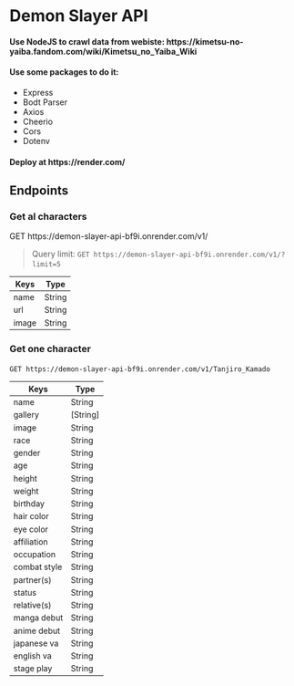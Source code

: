 # Demon Slayer API
<h4>Use NodeJS to crawl data from webiste: https://kimetsu-no-yaiba.fandom.com/wiki/Kimetsu_no_Yaiba_Wiki</h4>
 <p dir="auto">
        <animated-image data-catalyst=""><a target="_blank" rel="noopener noreferrer"
                href="https://github.com/KhuongNC/demon-slayer-api/blob/master/Tanjiro.gif"
                data-target="animated-image.originalLink" hidden=""><img
                    src="https://github.com/KhuongNC/demon-slayer-api/blob/master/Tanjiro.gif" alt="tanjiro"
                    style="max-width: 100%;" data-target="animated-image.originalImage" hidden=""></a>
            <span class="AnimatedImagePlayer enabled" data-target="animated-image.player">
                <a data-target="animated-image.replacedLink" class="AnimatedImagePlayer-images"
                    href="https://github.com/KhuongNC/demon-slayer-api/blob/master/Tanjiro.gif" target="_blank"
                    hidden="">
                </a>
            </span>
        </animated-image>
 </p>

<h4>Use some packages to do it:</h4>
<ul>
  <li>Express</li>
  <li>Bodt Parser</li>
  <li>Axios</li>
  <li>Cheerio</li>
  <li>Cors</li>
  <li>Dotenv</li>
</ul>
<h4>Deploy at https://render.com/</h4>
<h2>Endpoints</h2>
<h3>Get al characters</h3>
<p>GET https://demon-slayer-api-bf9i.onrender.com/v1/</p>
<blockquote>
  <p dir="auto">Query limit: <code>GET https://demon-slayer-api-bf9i.onrender.com/v1/?limit=5</code></p>
</blockquote>
<table>
  <thead>
    <tr>
      <th>Keys</th>
      <th>Type</th>
    </tr>
  </thead>
  <tbody>
    <tr>
      <td>name</td>
      <td>String</td>
    </tr>
    <tr>
      <td>url</td>
      <td>String</td>
    </tr>
    <tr>
      <td>image</td>
      <td>String</td>
    </tr>
  </tbody>
</table>
<h3>Get one character</h3>
<p><code>GET https://demon-slayer-api-bf9i.onrender.com/v1/Tanjiro_Kamado</code></p>
<table>
  <thead>
    <tr>
      <th>Keys</th>
      <th>Type</th>
    </tr>
  </thead>
  <tbody>
    <tr>
      <td>name</td>
      <td>String</td>
    </tr>
    <tr>
      <td>gallery</td>
      <td>[String]</td>
    </tr>
    <tr>
      <td>image</td>
      <td>String</td>
    </tr>
    <tr>
      <td>race</td>
      <td>String</td>
    </tr>
    <tr>
      <td>gender</td>
      <td>String</td>
    </tr>
    <tr>
      <td>age</td>
      <td>String</td>
    </tr>
    <tr>
      <td>height</td>
      <td>String</td>
    </tr>
    <tr>
      <td>weight</td>
      <td>String</td>
    </tr>
    <tr>
      <td>birthday</td>
      <td>String</td>
    </tr>
    <tr>
      <td>hair color</td>
      <td>String</td>
    </tr>
    <tr>
      <td>eye color</td>
      <td>String</td>
    </tr>
    <tr>
      <td>affiliation</td>
      <td>String</td>
    </tr>
    <tr>
      <td>occupation</td>
      <td>String</td>
    </tr>
    <tr>
      <td>combat style</td>
      <td>String</td>
    </tr>
    <tr>
      <td>partner(s)</td>
      <td>String</td>
    </tr>
    <tr>
      <td>status</td>
      <td>String</td>
    </tr>
    <tr>
      <td>relative(s)</td>
      <td>String</td>
    </tr>
    <tr>
      <td>manga debut</td>
      <td>String</td>
    </tr>
    <tr>
      <td>anime debut</td>
      <td>String</td>
    </tr>
    <tr>
    <td>japanese va</td>
    <td>String</td>
    </tr>
    <tr>
      <td>english va</td>
      <td>String</td>
    </tr>
    <tr>
      <td>stage play</td>
      <td>String</td>
    </tr>
  </tbody>
</table>
